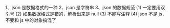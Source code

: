 1、json 是数据格式的一种
2、json 是字符串
3、json 的数据规范
(1) 一定要用双引号
(2) 如果数据格式是错的，解析出来是 null
(3) 不能写注释
(4) json 不是 js，不要和 js 中的对象搞混了